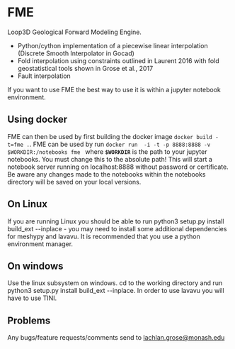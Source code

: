 # FME
Loop3D Geological Forward Modeling Engine.

* Python/cython implementation of a piecewise linear interpolation (Discrete Smooth Interpolator in Gocad) 
* Fold interpolation using constraints outlined in Laurent 2016 with fold geostatistical tools shown in Grose et al., 2017
* Fault interpolation 

If you want to use FME the best way to use it is within a jupyter notebook environment. 
## Using docker
FME can then be used by first building the docker image `docker build -t=fme .`.
FME can be used by run  `docker run  -i -t -p 8888:8888 -v $WORKDIR:/notebooks fme ` where **`$WORKDIR`** is the path to your jupyter notebooks. You must change this to the absolute path! This will start a notebook server running on localhost:8888 without  password or certificate. Be aware any changes made to the notebooks within the notebooks directory will be saved on your local versions.

## On Linux
If you are running Linux you should be able to run python3 setup.py install build_ext --inplace - you may need to install some additional dependencies for meshypy and lavavu. It is recommended that you use a python environment manager. 

## On windows
Use the linux subsystem on windows. cd to the working directory and run python3 setup.py install build_ext --inplace. In order to use lavavu you will have to use TINI. 

## Problems
Any bugs/feature requests/comments send to lachlan.grose@monash.edu
